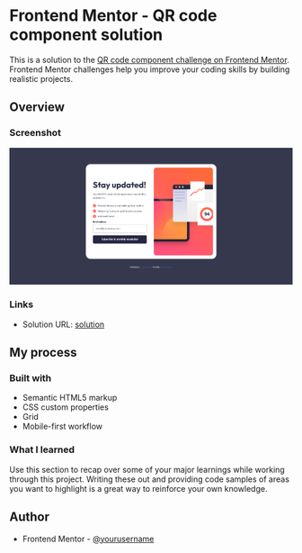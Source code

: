 # Frontend Mentor - QR code component solution

This is a solution to the [QR code component challenge on Frontend Mentor](https://www.frontendmentor.io/challenges/newsletter-signup-form-with-success-message-3FC1AZbNrv/hub). Frontend Mentor challenges help you improve your coding skills by building realistic projects.

## Overview

### Screenshot

![img](Screenshot_1.png?raw=true)

### Links

- Solution URL: [solution](https://jekapan.github.io/forntend_mentor/)

## My process

### Built with

- Semantic HTML5 markup
- CSS custom properties
- Grid
- Mobile-first workflow

### What I learned

Use this section to recap over some of your major learnings while working through this project. Writing these out and providing code samples of areas you want to highlight is a great way to reinforce your own knowledge.

## Author

- Frontend Mentor - [@yourusername](https://www.frontendmentor.io/profile/Jekapan)

